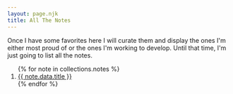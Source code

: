 ```yaml
---
layout: page.njk
title: All The Notes
---
```


Once I have some favorites here I will curate them and display the ones I'm either most proud of or the ones I'm working to develop. Until that time, I'm just going to list all the notes.

<ol>
{% for note in collections.notes %}
  <li>
    <a href="{{ note.url }}">{{ note.data.title }}</a>
  </li>
{% endfor %}
</ol>
